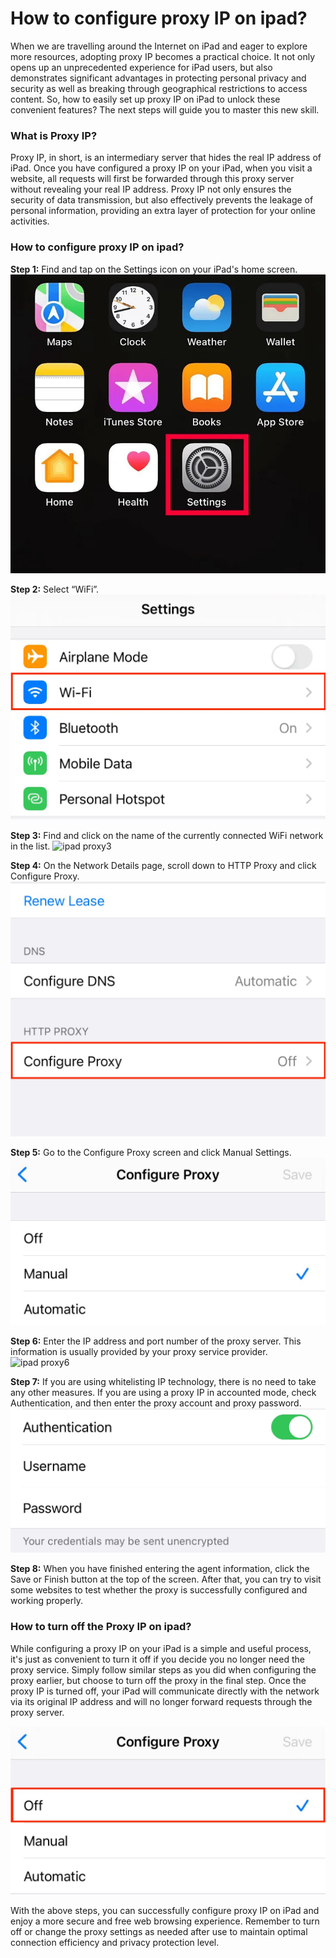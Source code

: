 # How to configure proxy IP on ipad?
When we are travelling around the Internet on iPad and eager to explore more resources, adopting proxy IP becomes a practical choice. It not only opens up an unprecedented experience for iPad users, but also demonstrates significant advantages in protecting personal privacy and security as well as breaking through geographical restrictions to access content. So, how to easily set up proxy IP on iPad to unlock these convenient features? The next steps will guide you to master this new skill.

<h3>What is Proxy IP?</h3>
Proxy IP, in short, is an intermediary server that hides the real IP address of iPad. Once you have configured a proxy IP on your iPad, when you visit a website, all requests will first be forwarded through this proxy server without revealing your real IP address. Proxy IP not only ensures the security of data transmission, but also effectively prevents the leakage of personal information, providing an extra layer of protection for your online activities.

<h3>How to configure proxy IP on ipad?</h3>

**Step 1:**  Find and tap on the Settings icon on your iPad's home screen.
![ipad proxy1](https://github.com/IPXProxy/Types-of-proxy-servers/blob/main/Types-of-proxy-servers/ipad%20proxy1.png)

**Step 2:** Select “WiFi”.
![ipad proxy2](https://github.com/IPXProxy/Types-of-proxy-servers/blob/main/Types-of-proxy-servers/ipad%20step1.png)

**Step 3:**  Find and click on the name of the currently connected WiFi network in the list.
![ipad proxy3](https://github.com/IPXProxy/Types-of-proxy-servers/blob/main/Types-of-proxy-servers/ipad%20step3.png)

**Step 4:** On the Network Details page, scroll down to HTTP Proxy and click Configure Proxy.
![ipad proxy4](https://github.com/IPXProxy/Types-of-proxy-servers/blob/main/Types-of-proxy-servers/ipad%20step4.png)

**Step 5:** Go to the Configure Proxy screen and click Manual Settings.
![ipad proxy5](https://github.com/IPXProxy/Types-of-proxy-servers/blob/main/Types-of-proxy-servers/ipad%20step5.png)

**Step 6:** Enter the IP address and port number of the proxy server. This information is usually provided by your proxy service provider.
![ipad proxy6](https://github.com/IPXProxy/Types-of-proxy-servers/blob/main/Types-of-proxy-servers/ipad%20step6.png)

**Step 7:** If you are using whitelisting IP technology, there is no need to take any other measures. If you are using a proxy IP in accounted mode, check Authentication, and then enter the proxy account and proxy password.
![ipad proxy7](https://github.com/IPXProxy/Types-of-proxy-servers/blob/main/Types-of-proxy-servers/ipad%20step7.png)

**Step 8:** When you have finished entering the agent information, click the Save or Finish button at the top of the screen. After that, you can try to visit some websites to test whether the proxy is successfully configured and working properly.

<h3>How to turn off the Proxy IP on ipad?</h3>
While configuring a proxy IP on your iPad is a simple and useful process, it's just as convenient to turn it off if you decide you no longer need the proxy service. Simply follow similar steps as you did when configuring the proxy earlier, but choose to turn off the proxy in the final step. Once the proxy IP is turned off, your iPad will communicate directly with the network via its original IP address and will no longer forward requests through the proxy server.

![ipad proxy8](https://github.com/IPXProxy/Types-of-proxy-servers/blob/main/Types-of-proxy-servers/ipad%20step8.png)

With the above steps, you can successfully configure proxy IP on iPad and enjoy a more secure and free web browsing experience. Remember to turn off or change the proxy settings as needed after use to maintain optimal connection efficiency and privacy protection level.
